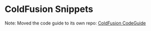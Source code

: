 # ColdFusion Snippets

Note: Moved the code guide to its own repo: [ColdFusion CodeGuide](https://github.com/KrisOlszewski/coldfusion-codeguide)
